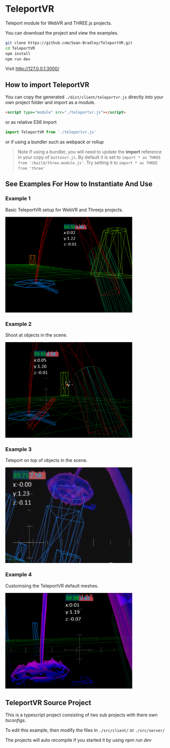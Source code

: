 # TeleportVR

Teleport module for WebVR and THREE.js projects.

You can download the project and view the examples.

```bash
git clone https://github.com/Sean-Bradley/TeleportVR.git
cd TeleportVR
npm install
npm run dev
```

Visit http://127.0.0.1:3000/

## How to import TeleportVR

You can copy the generated `./dist/client/teleportvr.js` directly into your own project folder and import as a module.

```html
<script type="module" src="./teleportvr.js"></script>
```

or as relative ES6 import

```javascript
import TeleportVR from './teleportvr.js'
```

or if using a bundler such as webpack or rollup

> Note
If using a bundler, you will need to update the **import** reference in your copy of `buttonvr.js`. By default it is set to ```import * as THREE from '/build/three.module.js'```. Try setting it to ```import * as THREE from 'three'```

## See Examples For How to Instantiate And Use

### Example 1

Basic TeleportVR setup for WebVR and Threejs projects.

[![TeleportVR Example 1](./dist/client/img/teleportvr-1.gif)](https://sbcode.net/threejs/teleportvr-1/)

### Example 2

Shoot at objects in the scene.

[![TeleportVR Example 2](./dist/client/img/teleportvr-2.gif)](https://sbcode.net/threejs/teleportvr-2/)

### Example 3

Teleport on top of objects in the scene.

[![TeleportVR Example 3](./dist/client/img/teleportvr-3.gif)](https://sbcode.net/threejs/teleportvr-3/)

### Example 4

Customising the TeleportVR default meshes.

[![TeleportVR Example 4](./dist/client/img/teleportvr-4.gif)](https://sbcode.net/threejs/teleportvr-4/)


## TeleportVR Source Project

This is a typescript project consisting of two sub projects with there own *tsconfigs*.

To edit this example, then modify the files in `./src/client/` or `./src/server/`

The projects will auto recompile if you started it by using *npm run dev*

